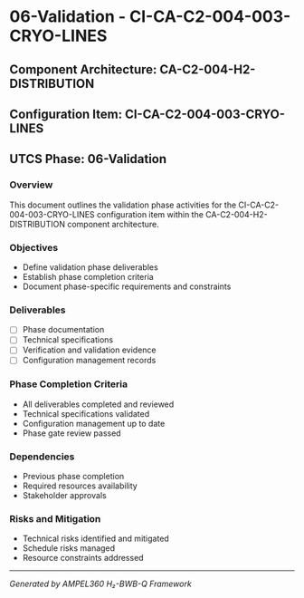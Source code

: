# 06-Validation - CI-CA-C2-004-003-CRYO-LINES

## Component Architecture: CA-C2-004-H2-DISTRIBUTION
## Configuration Item: CI-CA-C2-004-003-CRYO-LINES
## UTCS Phase: 06-Validation

### Overview
This document outlines the validation phase activities for the CI-CA-C2-004-003-CRYO-LINES configuration item within the CA-C2-004-H2-DISTRIBUTION component architecture.

### Objectives
- Define validation phase deliverables
- Establish phase completion criteria
- Document phase-specific requirements and constraints

### Deliverables
- [ ] Phase documentation
- [ ] Technical specifications
- [ ] Verification and validation evidence
- [ ] Configuration management records

### Phase Completion Criteria
- All deliverables completed and reviewed
- Technical specifications validated
- Configuration management up to date
- Phase gate review passed

### Dependencies
- Previous phase completion
- Required resources availability
- Stakeholder approvals

### Risks and Mitigation
- Technical risks identified and mitigated
- Schedule risks managed
- Resource constraints addressed

---
*Generated by AMPEL360 H₂-BWB-Q Framework*
